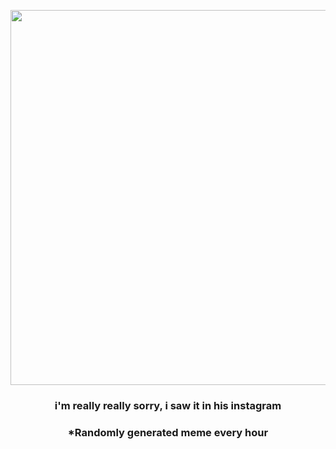 <p align="center">
        <img src="https://i.redd.it/3rzqore1z9e91.jpg" width="600" height="600">
        </p>
        <h3 align="center">i'm really really sorry, i saw it in his instagram</h3>
        <h3 align="center">*Randomly generated meme every hour</h3>
    